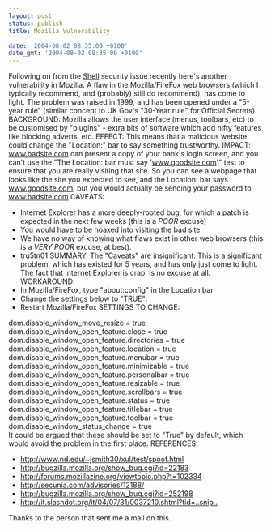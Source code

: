 ```yaml
---
layout: post
status: publish
title: Mozilla Vulnerability

date: '2004-08-02 08:35:00 +0100'
date_gmt: '2004-08-02 08:35:00 +0100'
---
```

Following on from the <a href="http://www.mozilla.org/security/shell.html">Shell</a> security issue recently here's another vulnerability in Mozilla.
A flaw in the Mozilla/FireFox web browsers (which I typically recommend,
and (probably) still do recommend), has come to light.
The problem was raised in 1999, and has been opened under a "5-year rule"
(similar concept to UK Gov's "30-Year rule" for Official Secrets).
BACKGROUND:
Mozilla allows the user interface (menus, toolbars, etc) to be customised
by "plugins" - extra bits of software which add nifty features like
blocking adverts, etc.
EFFECT:
This means that a malicious website could change the "Location:" bar to
say something trustworthy.
IMPACT:
www.badsite.com can present a copy of your bank's login screen, and you
can't use the "The Location: bar must say 'www.goodsite.com'" test to
ensure that you are really visiting that site.
So you can see a webpage that looks like the site you expected to see, and
the Location: bar says www.goodsite.com, but you would actually be sending
your password to www.badsite.com
CAVEATS:
- Internet Explorer has a more deeply-rooted bug, for which a patch is
expected in the next few weeks (this is a *POOR* excuse)
- You would have to be hoaxed into visiting the bad site
- We have no way of knowing what flaws exist in other web browsers (this
is a *VERY POOR* excuse, at best).
- tru5tn01
SUMMARY:
The "Caveats" are insignificant. This is a significant problem, which has
existed for 5 years, and has only just come to light.
The fact that Internet Explorer is crap, is no excuse at all.
WORKAROUND:
- In Mozilla/FireFox, type "about:config" in the Location:bar
- Change the settings below to "TRUE":
- Restart Mozilla/FireFox
SETTINGS TO CHANGE:
<div class="code">dom.disable_window_move_resize = true<br>
dom.disable_window_open_feature.close = true<br>
dom.disable_window_open_feature.directories = true<br>
dom.disable_window_open_feature.location = true<br>
dom.disable_window_open_feature.menubar = true<br>
dom.disable_window_open_feature.minimizable = true<br>
dom.disable_window_open_feature.personalbar = true<br>
dom.disable_window_open_feature.resizable = true<br>
dom.disable_window_open_feature.scrollbars = true<br>
dom.disable_window_open_feature.status = true<br>
dom.disable_window_open_feature.titlebar = true<br>
dom.disable_window_open_feature.toolbar = true<br>
dom.disable_window_status_change = true</div>
It could be argued that these should be set to "True" by default, which
would avoid the problem in the first place.
REFERENCES:
<ul>
<li><a href="http://www.nd.edu/~jsmith30/xul/test/spoof.html">http://www.nd.edu/~jsmith30/xul/test/spoof.html</a>
<li><a href="http://bugzilla.mozilla.org/show_bug.cgi?id=22183">http://bugzilla.mozilla.org/show_bug.cgi?id=22183</a>
<li><a href="http://forums.mozillazine.org/viewtopic.php?t=102334">http://forums.mozillazine.org/viewtopic.php?t=102334</a>
<li><a href="http://secunia.com/advisories/12188/">http://secunia.com/advisories/12188/</a>
<li><a href="http://bugzilla.mozilla.org/show_bug.cgi?id=252198">http://bugzilla.mozilla.org/show_bug.cgi?id=252198</a>
<li><a href="http://it.slashdot.org/it/04/07/31/0037210.shtml?tid=154&tid=128&tid=172">http://it.slashdot.org/it/04/07/31/0037210.shtml?tid=..snip..</a></ul>
Thanks to the person that sent me a mail on this.
